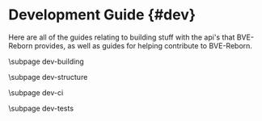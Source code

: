 # Development Guide {#dev}

Here are all of the guides relating to building stuff with the api's that BVE-Reborn provides, as well as guides for helping contribute to BVE-Reborn.

\subpage dev-building

\subpage dev-structure

\subpage dev-ci

\subpage dev-tests
